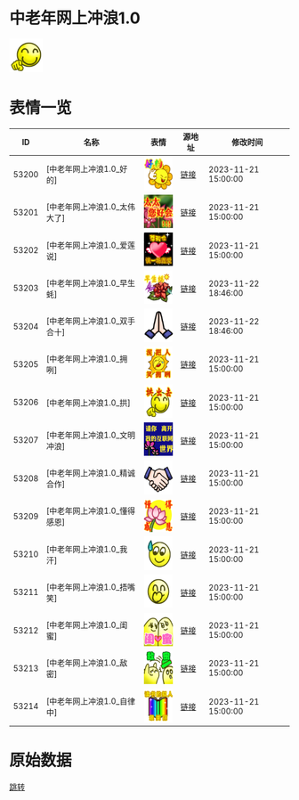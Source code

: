 # 中老年网上冲浪1.0

<img src="./cover.png" height="60" alt="cover" />

# 表情一览

|ID|名称|表情|源地址|修改时间|
|----|----|----|----|----|
|53200|[中老年网上冲浪1.0_好的]|<img src="./pic/053200_%5B中老年网上冲浪1.0_好的%5D.png" height="60" alt="好的"/>|[链接](https://i0.hdslb.com/bfs/garb/f691e7df7cfe1e0556970ef949c4c10eb68a1042.png)|2023-11-21 15:00:00|
|53201|[中老年网上冲浪1.0_太伟大了]|<img src="./pic/053201_%5B中老年网上冲浪1.0_太伟大了%5D.png" height="60" alt="太伟大了"/>|[链接](https://i0.hdslb.com/bfs/garb/8572a42852673e8ef718ce7ee5f495bd4243d55a.png)|2023-11-21 15:00:00|
|53202|[中老年网上冲浪1.0_爱莲说]|<img src="./pic/053202_%5B中老年网上冲浪1.0_爱莲说%5D.png" height="60" alt="爱莲说"/>|[链接](https://i0.hdslb.com/bfs/garb/88db5e2b15b5289231a92ca91ead9bef2bde6513.png)|2023-11-21 15:00:00|
|53203|[中老年网上冲浪1.0_早生蚝]|<img src="./pic/053203_%5B中老年网上冲浪1.0_早生蚝%5D.png" height="60" alt="早生蚝"/>|[链接](https://i0.hdslb.com/bfs/garb/15aaeca4e7c7ede7a9a81c603851ea63ae63faa5.png)|2023-11-22 18:46:00|
|53204|[中老年网上冲浪1.0_双手合十]|<img src="./pic/053204_%5B中老年网上冲浪1.0_双手合十%5D.png" height="60" alt="双手合十"/>|[链接](https://i0.hdslb.com/bfs/garb/ca925cbdca1a33fa98b0e6e24920325759ae8696.png)|2023-11-22 18:46:00|
|53205|[中老年网上冲浪1.0_拥咧]|<img src="./pic/053205_%5B中老年网上冲浪1.0_拥咧%5D.png" height="60" alt="拥咧"/>|[链接](https://i0.hdslb.com/bfs/garb/4b82bdbff4e24b88488be30b0bfa192c8df3e0ca.png)|2023-11-21 15:00:00|
|53206|[中老年网上冲浪1.0_拱]|<img src="./pic/053206_%5B中老年网上冲浪1.0_拱%5D.png" height="60" alt="拱"/>|[链接](https://i0.hdslb.com/bfs/garb/7df3afc8b81ffce48406e2cd085dd048b39d45c7.png)|2023-11-21 15:00:00|
|53207|[中老年网上冲浪1.0_文明冲浪]|<img src="./pic/053207_%5B中老年网上冲浪1.0_文明冲浪%5D.png" height="60" alt="文明冲浪"/>|[链接](https://i0.hdslb.com/bfs/garb/2f4814cd0bf6ca6d244a8d29bfa8f7b44e17faef.png)|2023-11-21 15:00:00|
|53208|[中老年网上冲浪1.0_精诚合作]|<img src="./pic/053208_%5B中老年网上冲浪1.0_精诚合作%5D.png" height="60" alt="精诚合作"/>|[链接](https://i0.hdslb.com/bfs/garb/3aad49d1a14fa0bbd467e6836dbb71e17839c508.png)|2023-11-21 15:00:00|
|53209|[中老年网上冲浪1.0_懂得感恩]|<img src="./pic/053209_%5B中老年网上冲浪1.0_懂得感恩%5D.png" height="60" alt="懂得感恩"/>|[链接](https://i0.hdslb.com/bfs/garb/339dfb15dbfd84b13f0b6677b091ba9d666a29e0.png)|2023-11-21 15:00:00|
|53210|[中老年网上冲浪1.0_我汗]|<img src="./pic/053210_%5B中老年网上冲浪1.0_我汗%5D.png" height="60" alt="我汗"/>|[链接](https://i0.hdslb.com/bfs/garb/ad1db949697146a0cd959390f70b04c36551fb27.png)|2023-11-21 15:00:00|
|53211|[中老年网上冲浪1.0_捂嘴笑]|<img src="./pic/053211_%5B中老年网上冲浪1.0_捂嘴笑%5D.png" height="60" alt="捂嘴笑"/>|[链接](https://i0.hdslb.com/bfs/garb/54f58804a962c1aa8c6e812b94a94fdbe672f0a5.png)|2023-11-21 15:00:00|
|53212|[中老年网上冲浪1.0_闺蜜]|<img src="./pic/053212_%5B中老年网上冲浪1.0_闺蜜%5D.png" height="60" alt="闺蜜"/>|[链接](https://i0.hdslb.com/bfs/garb/e9b7b59fb13b7b1795be1b5be0a1f4c28f41435b.png)|2023-11-21 15:00:00|
|53213|[中老年网上冲浪1.0_敌密]|<img src="./pic/053213_%5B中老年网上冲浪1.0_敌密%5D.png" height="60" alt="敌密"/>|[链接](https://i0.hdslb.com/bfs/garb/94ca5426f95dd4e20bb18407e148b7b4d9b3a37e.png)|2023-11-21 15:00:00|
|53214|[中老年网上冲浪1.0_自律中]|<img src="./pic/053214_%5B中老年网上冲浪1.0_自律中%5D.png" height="60" alt="自律中"/>|[链接](https://i0.hdslb.com/bfs/garb/0507d34bf52968aeaa1b04f62d5d55e423001e45.png)|2023-11-21 15:00:00|

# 原始数据

[跳转](./raw.json)

